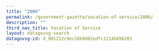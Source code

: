 ```yaml
---
title: "2006"
permalink: /government-gazette/vacation-of-service/2006/
description: ""
third_nav_title: Vacation of Service
layout: datagovsg-search
datagovsg-id: d_901222c9ec16b9d62edfc1214b696201
---
```

